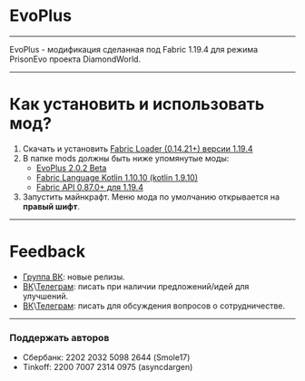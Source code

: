 # EvoPlus

---

EvoPlus - модификация сделанная под Fabric 1.19.4 для режима PrisonEvo проекта DiamondWorld.

---

# Как установить и использовать мод?
1. Скачать и установить [Fabric Loader (0.14.21+) версии 1.19.4](https://fabricmc.net/use/installer)
2. В папке mods должны быть ниже упомянутые моды:
   * [EvoPlus 2.0.2 Beta](https://github.com/asyncdargen/evo-plus/releases/tag/2.0.2-beta)
   * [Fabric Language Kotlin 1.10.10 (kotlin 1.9.10)](https://modrinth.com/mod/fabric-language-kotlin/version/1.10.10+kotlin.1.9.10)
   * [Fabric API 0.87.0+ для 1.19.4](https://modrinth.com/mod/fabric-api/version/0.87.0+1.19.4)
3. Запустить майнкрафт. Меню мода по умолчанию открывается на **правый шифт**.
---

# Feedback
* [Группа ВК](https://vk.com/evo_pluss): новые релизы.
* [ВК](https://vk.com/smole17)\\[Телеграм](https://chmol17.t.me/): писать при наличии предложений/идей для улучшений. 
* [ВК](https://vk.com/evo_pluss)\\[Телеграм](https://asyncdargen.t.me/): писать для обсуждения вопросов о сотрудничестве.

---

### Поддержать авторов
 * Сбербанк: 2202 2032 5098 2644 (Smole17)
 * Tinkoff: 2200 7007 2314 0975 (asyncdargen)
